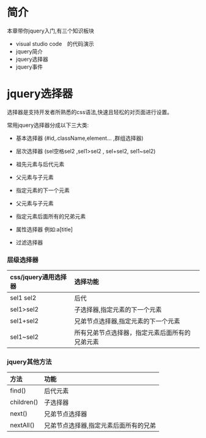 #
# 简介
本章带你jquery入门,有三个知识板块
* visual studio code　的代码演示
* jquery简介
* jquery选择器
* jquery事件






#
# jquery选择器

选择器是支持开发者所熟悉的css语法,快速且轻松的对页面进行设置。

常用jquery选择器分成以下三大类:

* 基本选择器 \(\#id,.className,element... ,群组选择器\)

* 层次选择器 \(sel空格sel2 ,sel1&gt;sel2 , sel+sel2, sel1~sel2\)

* 祖先元素与后代元素
* 父元素与子元素
* 指定元素的下一个元素
* 父元素与子元素
* 指定元素后面所有的兄弟元素

* 属性选择器 例如:a\[title\]

* 过滤选择器

### 层级选择器

| css/jquery通用选择器 | 选择功能 |
| :--- | :--- |
| sel1 sel2 | 后代 |
| sel1&gt;sel2 | 子选择器,指定元素的下一个元素 |
| sel1+sel2 | 兄弟节点选择器,指定元素的下一个元素 |
| sel1~sel2 | 所有兄弟节点选择器，指定元素后面所有的兄弟元素 |

### jquery其他方法

| 方法 | 功能 |
| :--- | :--- |
| find\(\) | 后代元素 |
| children\(\) | 子选择器 |
| next\(\) | 兄弟节点选择器 |
| nextAll\(\) | 兄弟节点选择器,指定元素后面所有的兄弟 |




